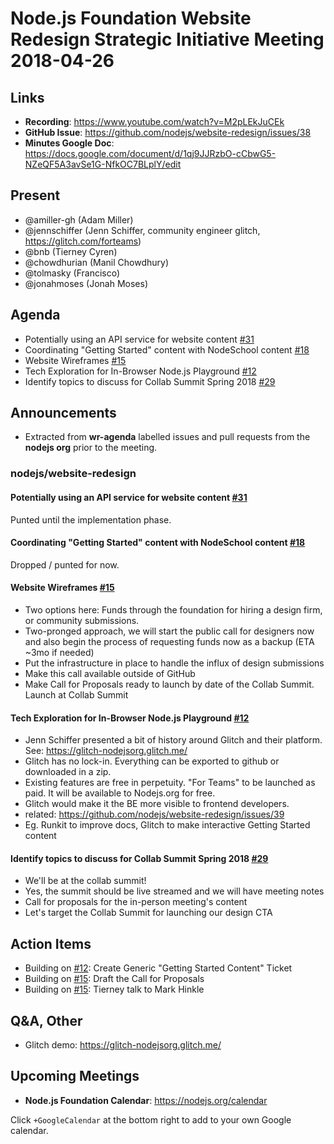 # Node.js Foundation Website Redesign Strategic Initiative Meeting 2018-04-26

## Links

* **Recording**: https://www.youtube.com/watch?v=M2pLEkJuCEk
* **GitHub Issue**: https://github.com/nodejs/website-redesign/issues/38
* **Minutes Google Doc**: https://docs.google.com/document/d/1qj9JJRzbO-cCbwG5-NZeQF5A3avSe1G-NfkOC7BLplY/edit

## Present
* @amiller-gh (Adam Miller)
* @jennschiffer (Jenn Schiffer, community engineer glitch, https://glitch.com/forteams)
* @bnb (Tierney Cyren)
* @chowdhurian (Manil Chowdhury)
* @tolmasky (Francisco)
* @jonahmoses (Jonah Moses)

## Agenda
* Potentially using an API service for website content [#31](https://github.com/nodejs/website-redesign/issues/31)
* Coordinating "Getting Started" content with NodeSchool content [#18](https://github.com/nodejs/website-redesign/issues/18)
* Website Wireframes [#15](https://github.com/nodejs/website-redesign/issues/15)
* Tech Exploration for In-Browser Node.js Playground [#12](https://github.com/nodejs/website-redesign/issues/12)
* Identify topics to discuss for Collab Summit Spring 2018 [#29](https://github.com/nodejs/website-redesign/issues/29)

## Announcements

* Extracted from **wr-agenda** labelled issues and pull requests from the **nodejs org** prior to the meeting.

### nodejs/website-redesign

#### Potentially using an API service for website content [#31](https://github.com/nodejs/website-redesign/issues/31)
Punted until the implementation phase.

#### Coordinating "Getting Started" content with NodeSchool content [#18](https://github.com/nodejs/website-redesign/issues/18)
Dropped / punted for now.

#### Website Wireframes [#15](https://github.com/nodejs/website-redesign/issues/15)
* Two options here: Funds through the foundation for hiring a design firm, or community submissions.
* Two-pronged approach, we will start the public call for designers now and also begin the process of requesting funds now as a backup (ETA ~3mo if needed)
* Put the infrastructure in place to handle the influx of design submissions
* Make this call available outside of GitHub
* Make Call for Proposals ready to launch by date of the Collab Summit. Launch at Collab Summit

#### Tech Exploration for In-Browser Node.js Playground [#12](https://github.com/nodejs/website-redesign/issues/12)
* Jenn Schiffer presented a bit of history around Glitch and their platform. See: https://glitch-nodejsorg.glitch.me/
* Glitch has no lock-in. Everything can be exported to github or downloaded in a zip.
* Existing features are free in perpetuity. "For Teams" to be launched as paid. It will be available to Nodejs.org for free.
* Glitch would make it the BE more visible to frontend developers.
* related: https://github.com/nodejs/website-redesign/issues/39
* Eg. Runkit to improve docs, Glitch to make interactive Getting Started content

#### Identify topics to discuss for Collab Summit Spring 2018 [#29](https://github.com/nodejs/website-redesign/issues/29)
* We'll be at the collab summit!
* Yes, the summit should be live streamed and we will have meeting notes
* Call for proposals for the in-person meeting's content
* Let's target the Collab Summit for launching our design CTA

## Action Items

* Building on [#12](https://github.com/nodejs/website-redesign/issues/12): Create Generic "Getting Started Content" Ticket
* Building on [#15](https://github.com/nodejs/website-redesign/issues/15): Draft the Call for Proposals
* Building on [#15](https://github.com/nodejs/website-redesign/issues/15): Tierney talk to Mark Hinkle

## Q&A, Other

* Glitch demo: https://glitch-nodejsorg.glitch.me/

## Upcoming Meetings

* **Node.js Foundation Calendar**: https://nodejs.org/calendar

Click `+GoogleCalendar` at the bottom right to add to your own Google calendar.
